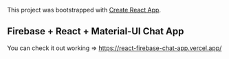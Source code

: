 This project was bootstrapped with [Create React App](https://github.com/facebook/create-react-app).

## Firebase + React + Material-UI Chat App

You can check it out working => https://react-firebase-chat-app.vercel.app/
